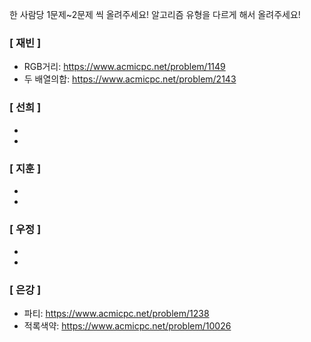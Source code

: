 한 사람당 1문제~2문제 씩 올려주세요! 알고리즘 유형을 다르게 해서 올려주세요!

### [ 재빈 ]
- RGB거리: https://www.acmicpc.net/problem/1149
- 두 배열의합: https://www.acmicpc.net/problem/2143


### [ 선희 ]
-
-


### [ 지훈 ]
-
-

### [ 우정 ]
-
-

### [ 은강 ]
- 파티: https://www.acmicpc.net/problem/1238
- 적록색약: https://www.acmicpc.net/problem/10026
